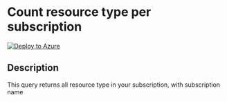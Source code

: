 # Count resource type per subscription

[![Deploy to Azure](https://aka.ms/deploytoazurebutton)](https://portal.azure.com/#create/Microsoft.Template/uri/https%3A%2F%2Fraw.githubusercontent.com%2Fwilfriedwoivre%2Fazure-resource-graph-queries%2Fmaster%2Fqueries%2Fsubscriptions%2Fsubscription-resourcetype-count%2Fazuredeploy.json)


## Description

This query returns all resource type in your subscription, with subscription name

